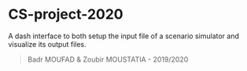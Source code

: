 # CS-project-2020

A dash interface to both setup the input file of a scenario simulator
and visualize its output files.

> Badr MOUFAD & Zoubir MOUSTATIA - 2019/2020